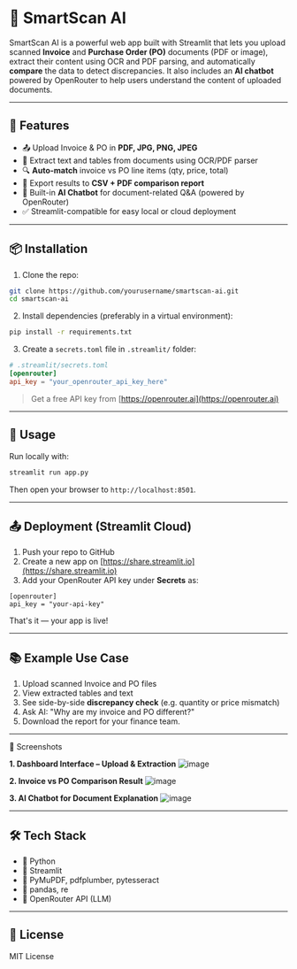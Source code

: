 # 🧠 SmartScan AI

SmartScan AI is a powerful web app built with Streamlit that lets you upload scanned **Invoice** and **Purchase Order (PO)** documents (PDF or image), extract their content using OCR and PDF parsing, and automatically **compare** the data to detect discrepancies. It also includes an **AI chatbot** powered by OpenRouter to help users understand the content of uploaded documents.

---

## 🚀 Features

- 📤 Upload Invoice & PO in **PDF, JPG, PNG, JPEG**
- 📄 Extract text and tables from documents using OCR/PDF parser
- 🔍 **Auto-match** invoice vs PO line items (qty, price, total)
- 📁 Export results to **CSV + PDF comparison report**
- 🤖 Built-in **AI Chatbot** for document-related Q&A (powered by OpenRouter)
- ✅ Streamlit-compatible for easy local or cloud deployment

---

## 📦 Installation

1. Clone the repo:

```bash
git clone https://github.com/yourusername/smartscan-ai.git
cd smartscan-ai
```

2. Install dependencies (preferably in a virtual environment):

```bash
pip install -r requirements.txt
```

3. Create a `secrets.toml` file in `.streamlit/` folder:

```toml
# .streamlit/secrets.toml
[openrouter]
api_key = "your_openrouter_api_key_here"
```

> Get a free API key from [https://openrouter.ai](https://openrouter.ai)

---

## 🧪 Usage

Run locally with:

```bash
streamlit run app.py
```

Then open your browser to `http://localhost:8501`.

---

## 📤 Deployment (Streamlit Cloud)

1. Push your repo to GitHub
2. Create a new app on [https://share.streamlit.io](https://share.streamlit.io)
3. Add your OpenRouter API key under **Secrets** as:

```
[openrouter]
api_key = "your-api-key"
```

That's it — your app is live!

---

## 📚 Example Use Case

1. Upload scanned Invoice and PO files
2. View extracted tables and text
3. See side-by-side **discrepancy check** (e.g. quantity or price mismatch)
4. Ask AI: "Why are my invoice and PO different?"
5. Download the report for your finance team.

---
📸 Screenshots

**1. Dashboard Interface – Upload & Extraction**
![image](https://github.com/user-attachments/assets/b9348ae3-197e-451b-9f0e-8a3a78ef9f95)

**2. Invoice vs PO Comparison Result**
![image](https://github.com/user-attachments/assets/e4e7b200-ee21-4bde-8636-bb62bcad20d8)

**3. AI Chatbot for Document Explanation**
![image](https://github.com/user-attachments/assets/bf62a53c-6bd6-4b91-b167-5048d5b31651)


---
## 🛠️ Tech Stack
- 🐍 Python
- 🎈 Streamlit
- 📄 PyMuPDF, pdfplumber, pytesseract
- 🔎 pandas, re
- 🤖 OpenRouter API (LLM)

---

## 📃 License

MIT License
